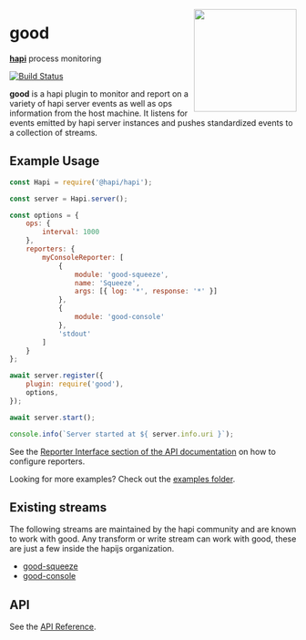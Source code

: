 <a href="http://hapijs.com"><img src="https://github.com/hapijs/assets/blob/master/images/family.svg" width="180px" align="right" /></a>

# good

[**hapi**](https://github.com/hapijs/hapi) process monitoring

[![Build Status](https://secure.travis-ci.org/hapijs/good.svg?branch=master)](http://travis-ci.org/hapijs/good)

**good** is a hapi plugin to monitor and report on a variety of hapi server events as well as ops information from the host machine. It listens for events emitted by hapi server instances and pushes standardized events to a collection of streams.

## Example Usage

```javascript
const Hapi = require('@hapi/hapi');

const server = Hapi.server();

const options = {
    ops: {
        interval: 1000
    },
    reporters: {
        myConsoleReporter: [
            {
                module: 'good-squeeze',
                name: 'Squeeze',
                args: [{ log: '*', response: '*' }]
            },
            {
                module: 'good-console'
            },
            'stdout'
        ]
    }
};

await server.register({
    plugin: require('good'),
    options,
});

await server.start();

console.info(`Server started at ${ server.info.uri }`);

```

See the [Reporter Interface section of the API documentation](https://github.com/hapijs/good/blob/master/API.md#reporter-interface) on how to configure reporters.

Looking for more examples? Check out the [examples folder](https://github.com/hapijs/good/tree/master/examples).

## Existing streams

The following streams are maintained by the hapi community and are known to work with good. Any transform or write stream can work with good, these are just a few inside the hapijs organization.

- [good-squeeze](https://github.com/hapijs/good-squeeze)
- [good-console](https://github.com/hapijs/good-console)

## API

See the [API Reference](API.md).
